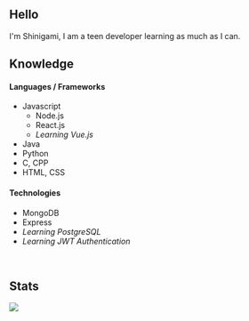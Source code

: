 ## Hello
I'm Shinigami, I am a teen developer learning as much as I can.

## Knowledge
#### Languages / Frameworks
* Javascript
    * Node.js
    * React.js
    * *Learning Vue.js*
* Java
* Python
* C, CPP
* HTML, CSS
#### Technologies
* MongoDB
* Express
* *Learning PostgreSQL*
* *Learning JWT Authentication*

<br>

## Stats
<img src="https://metrics.lecoq.io/jusstorched?base.repositories=0&languages=1&isocalendar=1&followup=1">
